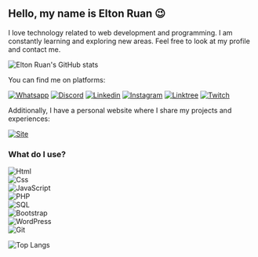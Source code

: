 ## Hello, my name is Elton Ruan 😉

I love technology related to web development and programming. I am constantly learning and exploring new areas. Feel free to look at my profile and contact me.

![Elton Ruan's GitHub stats](https://github-readme-stats.vercel.app/api?username=EltonRuan&show_icons=true&bg_color=000)

You can find me on platforms:

[![Whatsapp](https://img.shields.io/badge/WhatsApp-25D366?style=for-the-badge&logo=whatsapp&logoColor=white)](https://api.whatsapp.com/send?phone=5512988897895)
[![Discord](https://img.shields.io/badge/Discord-7289DA?style=for-the-badge&logo=discord&logoColor=white)](https://discord.gg/gBqMzxGkHP)
[![Linkedin](https://img.shields.io/badge/LinkedIn-0077B5?style=for-the-badge&logo=linkedin&logoColor=white)](https://www.linkedin.com/in/eltonruan/)
[![Instagram](https://img.shields.io/badge/Instagram-E4405F?style=for-the-badge&logo=instagram&logoColor=white)](https://www.instagram.com/elton.ruan_/)
[![Linktree](https://img.shields.io/badge/linktree-39E09B?style=for-the-badge&logo=linktree&logoColor=white)](https://www.linktr.ee/elton.ruan_)
[![Twitch](https://img.shields.io/badge/Twitch-9146FF?style=for-the-badge&logo=twitch&logoColor=white)](https://www.twitch.tv/eltonruansilva)


Additionally, I have a personal website where I share my projects and experiences:

[![Site](https://img.shields.io/website?label=Galrietech.com.br&style=for-the-badge&url=https://galrietech.com.br)](https://galrietech.com.br)

### What do I use?

![Html](https://img.shields.io/badge/HTML-E34F26?style=for-the-badge&logo=html5&logoColor=white) <br>
![Css](https://img.shields.io/badge/CSS-1572B6?style=for-the-badge&logo=css3&logoColor=white) <br>
![JavaScript](https://img.shields.io/badge/JavaScript-F7DF1E?style=for-the-badge&logo=javascript&logoColor=black) <br>
![PHP](https://img.shields.io/badge/PHP-777BB4?style=for-the-badge&logo=php&logoColor=white) <br>
![SQL](https://img.shields.io/badge/SQL-4479A1?style=for-the-badge&logo=mysql&logoColor=white) <br>
![Bootstrap](https://img.shields.io/badge/Bootstrap-563D7C?style=for-the-badge&logo=bootstrap&logoColor=white) <br>
![WordPress](https://img.shields.io/badge/WordPress-21759B?style=for-the-badge&logo=wordpress&logoColor=white) <br>
![Git](https://img.shields.io/badge/Git-F05032?style=for-the-badge&logo=git&logoColor=white)


![Top Langs](https://github-readme-stats.vercel.app/api/top-langs/?username=EltonRuan&layout=compact&hide=html)
